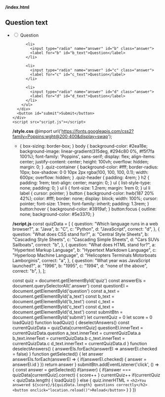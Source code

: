 **/index.html**
<!DOCTYPE html>
<html lang="en">
  <head>
    <meta charset="UTF-8" />
    <meta name="viewport" content="width=device-width, initial-scale=1.0" />
    <link rel="stylesheet" href="style.css" />
    <title>Quiz App</title>
  </head>
  <body>
    <div class="quiz-container" id="quiz">
      <div class="quiz-header">
        <h2 id="question">Question text</h2>
        <ul>
          <li>
            <input type="radio" name="answer" id="a" class="answer">
            <label for="a" id="a_text">Question</label>
          </li>

          <li>
            <input type="radio" name="answer" id="b" class="answer">
            <label for="b" id="b_text">Question</label>
          </li>

          <li>
            <input type="radio" name="answer" id="c" class="answer">
            <label for="c" id="c_text">Question</label>
          </li>

          <li>
            <input type="radio" name="answer" id="d" class="answer">
            <label for="d" id="d_text">Question</label>
          </li>
        </ul>
      </div>
      <button id="submit">Submit</button>
    </div>
    <script src="script.js"></script>
  </body>
</html>


**/style.css**
@import url('https://fonts.googleapis.com/css2?family=Poppins:wght@200;400&display=swap');
* {
  box-sizing: border-box;
}
body {
  background-color: #2ea18e;
  background-image: linear-gradient(315deg, #294c80 0%, #f5f7fa 100%);
  font-family: 'Poppins', sans-serif;
  display: flex;
  align-items: center;
  justify-content: center;
  height: 100vh;
  overflow: hidden;
  margin: 0;
}
.quiz-container {
  background-color: #fff;
  border-radius: 10px;
  box-shadow: 0 0 10px 2px rgba(100, 100, 100, 0.1);
  width: 600px;
  overflow: hidden;
}
.quiz-header {
  padding: 4rem;
}
h2 {
  padding: 1rem;
  text-align: center;
  margin: 0;
}
ul {
  list-style-type: none;
  padding: 0;
}
ul li {
  font-size: 1.2rem;
  margin: 1rem 0;
}
ul li label {
  cursor: pointer;
}
button {
  background-color: hwb(187 20% 42%);
  color: #fff;
  border: none;
  display: block;
  width: 100%;
  cursor: pointer;
  font-size: 1.1rem;
  font-family: inherit;
  padding: 1.3rem;
}
button:hover {
  background-color: #3919af;
}
button:focus {
  outline: none;
  background-color: #5e3370;
}


**/script.js**
const quizData = [
    {
        question: "Which language runs in a web browser?",
        a: "Java",
        b: "C",
        c: "Python",
        d: "JavaScript",
        correct: "d",
    },
    {
        question: "What does CSS stand for?",
        a: "Central Style Sheets",
        b: "Cascading Style Sheets",
        c: "Cascading Simple Sheets",
        d: "Cars SUVs Sailboats",
        correct: "b",
    },
    {
        question: "What does HTML stand for?",
        a: "Hypertext Markup Language",
        b: "Hypertext Markdown Language",
        c: "Hyperloop Machine Language",
        d: "Helicopters Terminals Motorboats Lamborginis",
        correct: "a",
    },
    {
        question: "What year was JavaScript launched?",
        a: "1996",
        b: "1995",
        c: "1994",
        d: "none of the above",
        correct: "b",
    },
];

const quiz = document.getElementById('quiz')
const answerEls = document.querySelectorAll('.answer')
const questionEl = document.getElementById('question')
const a_text = document.getElementById('a_text')
const b_text = document.getElementById('b_text')
const c_text = document.getElementById('c_text')
const d_text = document.getElementById('d_text')
const submitBtn = document.getElementById('submit')
let currentQuiz = 0
let score = 0
loadQuiz()
function loadQuiz() {
    deselectAnswers()
    const currentQuizData = quizData[currentQuiz]
    questionEl.innerText = currentQuizData.question
    a_text.innerText = currentQuizData.a
    b_text.innerText = currentQuizData.b
    c_text.innerText = currentQuizData.c
    d_text.innerText = currentQuizData.d
}
function deselectAnswers() {
    answerEls.forEach(answerEl => answerEl.checked = false)
}
function getSelected() {
    let answer
    answerEls.forEach(answerEl => {
        if(answerEl.checked) {
            answer = answerEl.id
        }
    })
    return answer
}
submitBtn.addEventListener('click', () => {
    const answer = getSelected()
    if(answer) {
        if(answer === quizData[currentQuiz].correct) {
            score++
        }
        currentQuiz++
        if(currentQuiz < quizData.length) {
            loadQuiz()
        } else {
            quiz.innerHTML = `
                <h2>You answered ${score}/${quizData.length} questions correctly</h2>
                <button onclick="location.reload()">Reload</button>
            `
        }
    }
})
